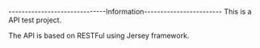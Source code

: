 ------------------------------Information------------------------
This is a API test project.

The API is based on RESTFul using Jersey framework.
